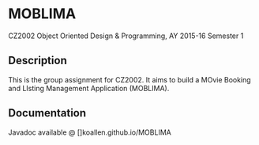 # MOBLIMA
CZ2002 Object Oriented Design &amp; Programming, AY 2015-16 Semester 1

## Description
This is the group assignment for CZ2002. It aims to build a MOvie Booking and LIsting Management Application (MOBLIMA).

## Documentation
Javadoc available @ []koallen.github.io/MOBLIMA
